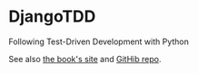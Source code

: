 DjangoTDD
=========

Following Test-Driven Development with Python

See also [the book's site](http://www.obeythetestinggoat.com/) and [GitHib repo](https://github.com/hjwp/book-example).
